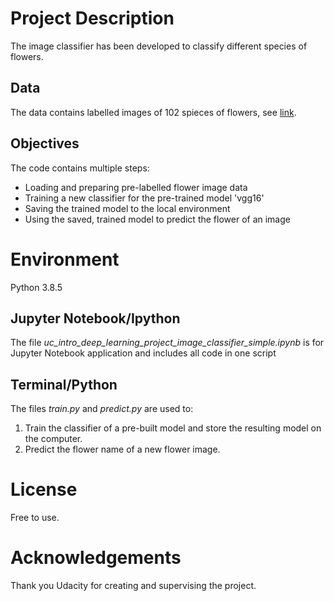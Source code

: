 # Project Description
The image classifier has been developed to classify different species of flowers.

## Data
The data contains labelled images of 102 spieces of flowers, see [link](https://www.robots.ox.ac.uk/~vgg/data/flowers/102/index.html).

## Objectives
The code contains multiple steps:
- Loading and preparing pre-labelled flower image data
- Training a new classifier for the pre-trained model 'vgg16'
- Saving the trained model to the local environment
- Using the saved, trained model to predict the flower of an image

# Environment
Python 3.8.5

## Jupyter Notebook/Ipython
The file _uc_intro_deep_learning_project_image_classifier_simple.ipynb_ is for Jupyter Notebook application and includes all code in one script

## Terminal/Python
The files _train.py_ and _predict.py_ are used to:
1) Train the classifier of a pre-built model and store the resulting model on the computer.
2) Predict the flower name of a new flower image.

# License
Free to use.

# Acknowledgements
Thank you Udacity for creating and supervising the project.
